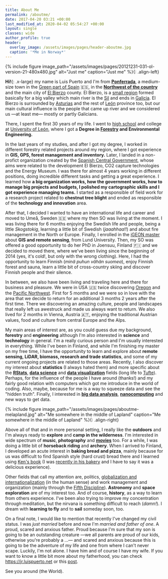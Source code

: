 ```yaml
---
title: About Me
permalink: /aboutme/
date: 2017-04-20 03:21 +00:00
last_modified_at: 2020-04-02 05:54:27 +00:00
layout: single
classes: wide
author_profile: true
header:
  overlay_image: /assets/images/pages/header-aboutme.jpg
  caption: '*Me in Norway*'
---
```

{% include figure image_path="/assets/images/pages/20121231-031-ol-version-21-480x480.jpg" alt="Just me" caption="Just me" %}{: .align-left}

**Hi!**{: .x-large} my name is Luis Puerto and I'm from **[Ponferrada][]**, a medium-size town in the [Green part of Spain][gSp] :es:, in the **[Northwest of the country][NWSpain]** and the main city of [El Bierzo][] county. El Bierzo, is a [small region][travel2bierzo] formed basically for a big valley which main river is the [Sil][] and ends in [Galicia][]. El Bierzo is surrounded by [Asturias][] and the rest of [León][] province too, but our main cultural influence is the people that came up river and we considered us —at least me— mostly or partly Galicians. 

There, I spent the first 30 years of my life. I went to [high school][gilycarrasco] and college at [University of León][ULeon], where I got a **Degree in [Forestry][] and Environmental Engineering.**

In the last years of my studies, and after I got my degree, I worked in different forestry related projects around my region, where I got experience in **GIS, GPS, forest management and inventory.** Later, I landed in a non-profict organization created by the [Spanish Central Government][government-es], whose aims were related to the development El Bierzo, CO2 capture technologies and the Energy Museum. I was there for almost 4 years working in different positions, doing incredible different tasks and getting a great experience. I learned how **a big organization works, how the government works, how to manage big projects and budgets, I polished my cartographic skills and I got experience managing teams.** I started as a responsible of field work for a research project related to **chestnut tree blight** and ended as responsible of the **technology and innovation** area.

After that, I decided I wanted to have an international life and career and moved to Umeå, Sweden :sweden: where my then SO was living at the moment. I was living there for 6 months enjoying the Swedish life and people, being a little _Skogstokig_, learning a little bit of Swedish (_jaaahhaa!!_) and about fire management in the North or Europe. Finally, I enrolled in the [iGEON master][iGEON] about **GIS and remote sensing**, from Lund University. Then, my SO was offered a good opportunity to do her PhD in Joensuu, Finland :finland: and we decided to moved there, where we've been living since the beginning of 2014 (yes, it's cold!, but only with the wrong clothing). Here, I had the opportunity to learn Finnish (_minä puhun vähän suomea_), enjoy Finnish forest and sauna, learn a little bit of cross-country skiing and discover Finnish people and their silence. 

In between, we also have been living and traveling here and there for business and pleasure. We were in USA :us: twice discovering [Oregon][] and the [Pacific Northwest][]. First for 5 months and we were so in love with the area that we decide to return for an additional 3 months 2 years after the first time. There we discovering an amazing culture, people and landscapes that really left us awestruck and made us always want to return. We also lived for 2 months in Vienna, Austria :austria:, enjoying the traditional Austrian values, food and culture from central Europe and the Alps.

My main areas of interest are, as you could guess due my background, **forestry** and **engineering** although I'm also interested in **science** and **technology** in general. I'm a really curious person and I'm usually interested in everything. While I've been in Finland, and while I'm finishing my master on my free time, I have the opportunity to learn and explore about **remote sensing, LiDAR, biomass, research and trade statistics**, and some of my current ongoing projects are related to those areas. Recently, I also discover my interest about **statistics** (I always hated them) and more specific about the **[RStats][]**, **[data science][DataScience]** and **[data visualization][DataVisu]** fields (long life to [Tufte][]).  Perhaps, for the influence of the people I have around (thanks!) and my fairly good relation with computers which got me introduce in the world of coding. Also, maybe, because for me is a way to squeeze data and see the "hidden truth". Finally, I interested in **[big data analysis][bigdata]**, **[nanocomputing][]** and new ways to get data.

{% include figure image_path="/assets/images/pages/aboutme-melapland.jpg" alt="Me somewhere in the middle of Lapland" caption="Me somewhere in the middle of Lapland"  %}{: .align-right}

Above all of that and in more personal setting, I really like the **outdoors** and I'm always ready to **explore** and **camp in the wilderness**. I'm interested in wide spectrum of **music**, **photography** and **[movies][]** too. For a while, I was doing a little bit of **horseback riding** and **archery**. When I arrived to Finland, I developed an acute interest in **baking bread and pizza**, mainly because for us was difficult to find Spanish style (hard crust) bread there and I learned using [Ken's book][Ken'sBook] (I was [recently in his bakery][PhotoBakery] and I have to say it was a delicious experience).

Other fields that call my attention are, politics, [globalization and internationalization][globalization] (in the human sense) and work management and organization (mainly through the [Fifth Discipline][5Discipline]). **Astronomy** and **space exploration** are of my interest too. And of course, **history**, as a way to learn from others experience. I've been also trying to improve my concentration through meditation, but the nirvana is something difficult to reach (_damn!_). I dream with **learning to fly** and to **sail** someday soon, too.

On a final note, I would like to mention that recently I've changed my civil status. I was _just married_ before and now I'm _married and father of one_. A proud, scared and anxious father. Proud because I'm sure that my son is going to be an outstanding creature —we all parents are proud of our kids, otherwise you're probably a ...— and scared and anxious because this is going to be the adventure of my life and one from where I can't never scape. Luckily, I'm not alone. I have him and of course I have my wife. If you want to know a little bit more about my fatherhood, you can check <https://jr.luispuerto.net> or this [post][].

See you around (the World).  

[Ponferrada]: https://en.wikipedia.org/wiki/Ponferrada
[gSp]: https://en.wikipedia.org/wiki/Green_Spain
[NWSpain]: https://www.google.com/maps/place/Ponferrada,+Le%C3%B3n,+Spain/@41.9308893,-7.7021,7.93z/data=!4m5!3m4!1s0xd30ba8c4ef7b633:0xdc636ce1ab239060!8m2!3d42.5499958!4d-6.598259?hl=en
[El Bierzo]: https://en.wikipedia.org/wiki/El_Bierzo
[travel2bierzo]: http://elpais.com/elpais/2016/10/07/inenglish/1475851411_631393.html
[Sil]: https://en.wikipedia.org/wiki/Sil_(river)
[Galicia]: https://en.wikipedia.org/wiki/Galicia_(Spain)
[Asturias]: https://en.wikipedia.org/wiki/Asturias
[León]: https://en.wikipedia.org/wiki/Province_of_León
[gilycarrasco]: http://www.iesgilycarrasco.com
[ULeon]: https://www.unileon.es
[Forestry]: https://en.wikipedia.org/wiki/Forestry
[government-es]: https://en.wikipedia.org/wiki/Government_of_Spain
[iGEON]: http://www.igeon.eu
[Oregon]: https://en.wikipedia.org/wiki/Oregon
[Pacific Northwest]: https://en.wikipedia.org/wiki/Pacific_Northwest
[RStats]: https://www.r-project.org
[DataScience]: https://en.wikipedia.org/wiki/Data_science
[DataVisu]: https://en.wikipedia.org/wiki/Data_visualization
[Tufte]: https://www.edwardtufte.com/
[bigdata]: https://en.wikipedia.org/wiki/Big_data
[nanocomputing]: https://en.wikipedia.org/wiki/Nanocomputer
[movies]: http://www.imdb.com/user/ur19338098/ratings?sort=ratings_date%3Adesc&view=detail&start=1
[Ken'sBook]: http://kensartisan.com
[PhotoBakery]: https://www.instagram.com/p/BS6vNqLgML3/
[globalization]: https://en.wikipedia.org/wiki/Globalization
[5Discipline]: https://en.wikipedia.org/wiki/The_Fifth_Discipline
[post]: /blog/2019/12/20/parenthood/
